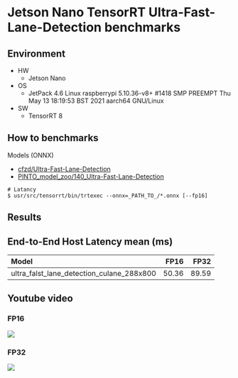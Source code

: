 
# Jetson Nano TensorRT Ultra-Fast-Lane-Detection benchmarks

## Environment

- HW
  - Jetson Nano
- OS
  - JetPack 4.6
    Linux raspberrypi 5.10.36-v8+ #1418 SMP PREEMPT Thu May 13 18:19:53 BST 2021 aarch64 GNU/Linux
- SW
  - TensorRT 8

## How to benchmarks
Models (ONNX)
- [cfzd/Ultra-Fast-Lane-Detection](https://github.com/cfzd/Ultra-Fast-Lane-Detection)
- [PINTO_model_zoo/140_Ultra-Fast-Lane-Detection](https://github.com/PINTO0309/PINTO_model_zoo/tree/main/140_Ultra-Fast-Lane-Detection)

```
# Latancy
$ usr/src/tensorrt/bin/trtexec --onnx=_PATH_TO_/*.onnx [--fp16]
```


## Results

## End-to-End Host Latency mean (ms)

| Model                                     | FP16  | FP32  |
|:------------------------------------------|------:|------:|
| ultra_falst_lane_detection_culane_288x800 | 50.36 | 89.59 |

## Youtube video

### FP16
[![](https://img.youtube.com/vi/gsqi37XZF9M/0.jpg)](https://youtu.be/gsqi37XZF9M)

### FP32
[![](https://img.youtube.com/vi/mG2IRRSXVxA/0.jpg)](https://youtu.be/mG2IRRSXVxA)

